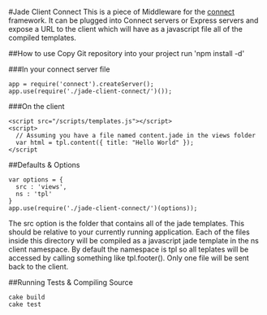 #Jade Client Connect
This is a piece of Middleware for the
[connect](http://senchalabs.github.com/connect/) framework. It can be
plugged into Connect servers or Express servers and expose a URL to the
client which will have as a javascript file all of the compiled
templates.

##How to use
Copy Git repository into your project
run 'npm install -d'

###In your connect server file
```
app = require('connect').createServer();
app.use(require('./jade-client-connect/')());
```

###On the client
```
<script src="/scripts/templates.js"></script>
<script>
  // Assuming you have a file named content.jade in the views folder
  var html = tpl.content({ title: "Hello World" });
</script
```
##Defaults & Options
```
var options = {
  src : 'views',
  ns : 'tpl'
}
app.use(require('./jade-client-connect/')(options));
```

The src option is the folder that contains all of the jade templates.
This should be relative to your currently running application. Each of
the files inside this directory will be compiled as a javascript jade
template in the ns client namespace. By default the namespace is tpl so
all teplates will be accessed by calling something like tpl.footer().
Only one file will be sent back to the client.

##Running Tests & Compiling Source
```
cake build
cake test
```
